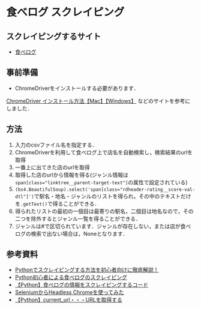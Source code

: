 # 食べログ スクレイピング

## スクレイピングするサイト

- [食べログ](https://tabelog.com/)

## 事前準備

- ChromeDriverをインストールする必要があります．

[ChromeDriver インストール方法【Mac】【Windows】](https://doku-pro.com/chromedriver-mac-windows/)
などのサイトを参考にしました．

## 方法

1. 入力のcsvファイル名を指定する．
2. ChromeDriverを利用して食べログ上で店名を自動検索し，検索結果のurlを取得
3. 一番上に出てきた店のurlを取得
4. 取得した店のurlから情報を得る(ジャンル情報は`span[class="linktree__parent-target-text"]`の属性で設定されている)
5. `(bs4.BeautifulSoup).select('span[class="rdheader-rating__score-val-dtl"]')`で駅名・地名・ジャンルのリストを得られ，その中のテキストだけを`.getText()`で得ることができる．
6. 得られたリストの最初の一個目は最寄りの駅名，二個目は地名なので，その二つを除外するとジャンル一覧を得ることができる．
7. ジャンルは#で区切られています．ジャンルが存在しない，または店が食べログの検索で出ない場合は，Noneとなります．

## 参考資料

- [Pythonでスクレイピングする方法を初心者向けに徹底解説！](https://dividable.net/programming/python/python-scraping)
- [Python初心者による食べログのスクレイピング](https://qiita.com/you_gin/items/e982ed443c71771ee9b6)
- [【Python】食べログの情報をスクレイピングするコード](https://komono-tsukai-minarai.net/tabelog-scraping/)
- [SeleniumからHeadless Chromeを使ってみた](https://qiita.com/orangain/items/db4594113c04e8801aad)
- [【Python】current_url・・・URLを取得する](https://www.seleniumqref.com/api/python/window_get/Python_current_url.html)
